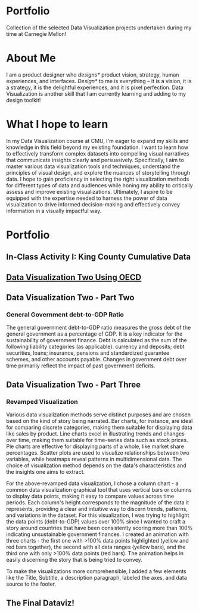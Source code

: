 # Portfolio
Collection of the selected Data Visualization projects undertaken during my time at Carnegie Mellon!

# About Me
I am a product designer who _designs*_ product vision, strategy, human experiences, and interfaces. _Design*_ to me is everything – it is a vision, it is a strategy, it is the delightful experiences, and it is pixel perfection. Data Visualization is another skill that I am currently learning and adding to my design toolkit!

# What I hope to learn
In my Data Visualization course at CMU, I'm eager to expand my skills and knowledge in this field beyond my existing foundation. I want to learn how to effectively transform complex datasets into compelling visual narratives that communicate insights clearly and persuasively. 
Specifically, I aim to master various data visualization tools and techniques, understand the principles of visual design, and explore the nuances of storytelling through data. I hope to gain proficiency in selecting the right visualization methods for different types of data and audiences while honing my ability to critically assess and improve existing visualizations. Ultimately, I aspire to be equipped with the expertise needed to harness the power of data visualization to drive informed decision-making and effectively convey information in a visually impactful way.

# Portfolio

## In-Class Activity I: King County Cumulative Data
<div class="flourish-embed flourish-chart" data-src="visualisation/14926897"><script src="https://public.flourish.studio/resources/embed.js"></script></div>

## [Data Visualization Two Using OECD](/dataviztwo.md)

## Data Visualization Two - Part Two
### General Government debt-to-GDP Ratio
The general government debt-to-GDP ratio measures the gross debt of the general government as a percentage of GDP. It is a key indicator for the sustainability of government finance. Debt is calculated as the sum of the following liability categories (as applicable): currency and deposits; debt securities, loans; insurance, pensions and standardized guarantee schemes, and other accounts payable. Changes in government debt over time primarily reflect the impact of past government deficits.
<div class="flourish-embed flourish-chart" data-src="visualisation/14987135"><script src="https://public.flourish.studio/resources/embed.js"></script></div>

## Data Visualization Two - Part Three
### Revamped Visualization
<div class="flourish-embed flourish-chart" data-src="visualisation/14987346"><script src="https://public.flourish.studio/resources/embed.js"></script></div>

Various data visualization methods serve distinct purposes and are chosen based on the kind of story being narrated. Bar charts, for instance, are ideal for comparing discrete categories, making them suitable for displaying data like sales by product. Line charts excel in illustrating trends and changes over time, making them suitable for time-series data such as stock prices. Pie charts are effective for displaying parts of a whole, like market share percentages. Scatter plots are used to visualize relationships between two variables, while heatmaps reveal patterns in multidimensional data. The choice of visualization method depends on the data's characteristics and the insights one aims to extract.

For the above-revamped data visualization, I chose a column chart - a common data visualization graphical tool that uses vertical bars or columns to display data points, making it easy to compare values across time periods. Each column's height corresponds to the magnitude of the data it represents, providing a clear and intuitive way to discern trends, patterns, and variations in the dataset. For this visualization, I was trying to highlight the data points (debt-to-GDP) values over 100% since I wanted to craft a story around countries that have been consistently scoring more than 100% indicating unsustainable government finances. I created an animation with three charts - the first one with >100% data points highlighted (yellow and red bars together), the second with all data ranges (yellow bars), and the third one with only >100% data points (red bars). The animation helps in easily discerning the story that is being tried to convey. 

To make the visualizations more comprehensible, I added a few elements like the Title, Subtitle, a description paragraph, labeled the axes, and data source to the footer.

## The Final Dataviz!
